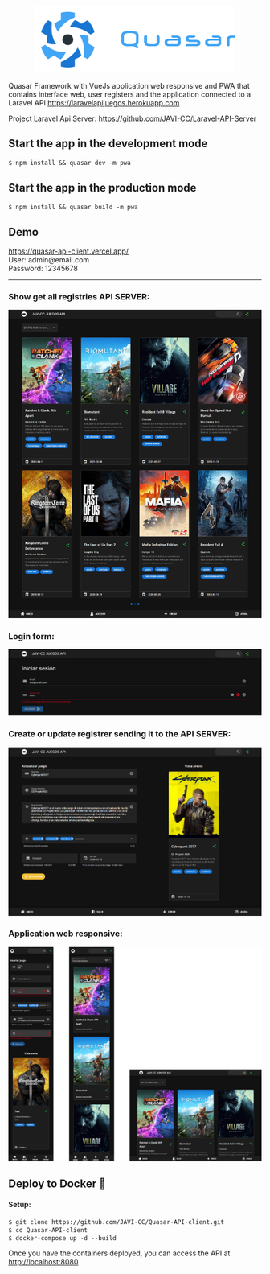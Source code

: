 <p align="center"><img src="public/capturas/logo.png" width="400"></p>

<p>Quasar Framework with VueJs application web responsive and PWA that contains interface web, user registers and the application connected to a Laravel API <a href="https://laravelapijuegos.herokuapp.com/api/juegos" target="_blank"> https://laravelapijuegos.herokuapp.com</a></p>

<p>Project Laravel Api Server: <a href="https://github.com/JAVI-CC/Laravel-API-Server" target="_blank">https://github.com/JAVI-CC/Laravel-API-Server</a></p>

<h2>Start the app in the development mode</h2>
<pre><code>$ npm install && quasar dev -m pwa</code></pre>

<h2>Start the app in the production mode</h2>
<pre><code>$ npm install && quasar build -m pwa</code></pre>

<h2>Demo</h2>
<a href="https://quasar-api-client.vercel.app/" target="_blank">https://quasar-api-client.vercel.app/</a><br>
<span>User: admin@email.com</span><br>
<span>Password: 12345678</span>

<hr>

<h3>Show get all registries API SERVER:</h3>
<p align="center"><img src="/public/capturas/captura1.png"></p>

<h3>Login form:</h3>
<p align="center"><img src="/public/capturas/captura2.png"></p>

<h3>Create or update registrer sending it to the API SERVER:</h3>
<p align="center"><img src="/public/capturas/captura3.png"></p>

<h3>Application web responsive:</h3>
<p align="center"><img src="/public/capturas/captura_3.png"></p>

<h2>Deploy to Docker <g-emoji class="g-emoji" alias="whale" fallback-src="https://github.githubassets.com/images/icons/emoji/unicode/1f433.png">🐳</g-emoji></h2>

<h4>Setup:</h4>
<pre>
<code>$ git clone https://github.com/JAVI-CC/Quasar-API-client.git
$ cd Quasar-API-client
$ docker-compose up -d --build</code>
</pre>

<span>Once you have the containers deployed, you can access the API at </span> <a href="http://localhost:8080" target="_blank">http://localhost:8080</a>
